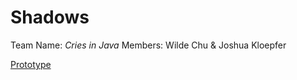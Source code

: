 # Shadows
Team Name: *Cries in Java*
Members: Wilde Chu & Joshua Kloepfer

[Prototype](https://docs.google.com/document/d/1um9NYU4VOosW5PTzd0VpSnWpZxrdpRQoRMOCysq01pk/edit?usp=sharing)
